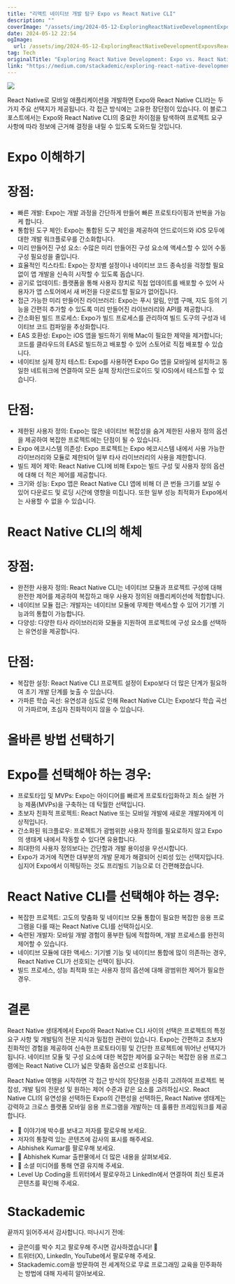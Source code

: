 ```yaml
---
title: "리액트 네이티브 개발 탐구 Expo vs React Native CLI"
description: ""
coverImage: "/assets/img/2024-05-12-ExploringReactNativeDevelopmentExpovsReactNativeCLI_0.png"
date: 2024-05-12 22:54
ogImage: 
  url: /assets/img/2024-05-12-ExploringReactNativeDevelopmentExpovsReactNativeCLI_0.png
tag: Tech
originalTitle: "Exploring React Native Development: Expo vs. React Native CLI"
link: "https://medium.com/stackademic/exploring-react-native-development-expo-vs-react-native-cli-40753b161c94"
---
```




<img src="/assets/img/2024-05-12-ExploringReactNativeDevelopmentExpovsReactNativeCLI_0.png" />

React Native로 모바일 애플리케이션을 개발하면 Expo와 React Native CLI라는 두 가지 주요 선택지가 제공됩니다. 각 접근 방식에는 고유한 장단점이 있습니다. 이 블로그 포스트에서는 Expo와 React Native CLI의 중요한 차이점을 탐색하여 프로젝트 요구 사항에 따라 정보에 근거해 결정을 내릴 수 있도록 도와드릴 것입니다.

# Expo 이해하기

# 장점:



- 빠른 개발: Expo는 개발 과정을 간단하게 만들어 빠른 프로토타이핑과 반복을 가능케 합니다.
- 통합된 도구 체인: Expo는 통합된 도구 체인을 제공하여 안드로이드와 iOS 모두에 대한 개발 워크플로우를 간소화합니다.
- 미리 만들어진 구성 요소: 수많은 미리 만들어진 구성 요소에 액세스할 수 있어 수동 구성 필요성을 줄입니다.
- 효율적인 킥스타트: Expo는 장치별 설정이나 네이티브 코드 종속성을 걱정할 필요 없이 앱 개발을 신속히 시작할 수 있도록 돕습니다.
- 공기로 업데이트: 플랫폼을 통해 사용자 장치로 직접 업데이트를 배포할 수 있어 사용자가 앱 스토어에서 새 버전을 다운로드할 필요가 없어집니다.
- 접근 가능한 미리 만들어진 라이브러리: Expo는 푸시 알림, 인앱 구매, 지도 등의 기능을 간편히 추가할 수 있도록 미리 만들어진 라이브러리와 API를 제공합니다.
- 간소화된 빌드 프로세스: Expo가 빌드 프로세스를 관리하여 빌드 도구의 구성과 네이티브 코드 컴파일을 추상화합니다.
- EAS 호환성: Expo는 iOS 앱을 빌드하기 위해 Mac이 필요한 제약을 제거합니다; 코드를 클라우드의 EAS로 빌드하고 배포할 수 있어 스토어로 직접 배포할 수 있습니다.
- 네이티브 실제 장치 테스트: Expo를 사용하면 Expo Go 앱을 모바일에 설치하고 동일한 네트워크에 연결하여 모든 실제 장치(안드로이드 및 iOS)에서 테스트할 수 있습니다.

# 단점:

- 제한된 사용자 정의: Expo는 많은 네이티브 복잡성을 숨겨 제한된 사용자 정의 옵션을 제공하여 복잡한 프로젝트에는 단점이 될 수 있습니다.
- Expo 에코시스템 의존성: Expo 프로젝트는 Expo 에코시스템 내에서 사용 가능한 라이브러리와 모듈로 제한되어 일부 타사 라이브러리의 사용을 제한합니다.
- 빌드 제어 제약: React Native CLI에 비해 Expo는 빌드 구성 및 사용자 정의 옵션에 대해 더 적은 제어를 제공합니다.
- 크기와 성능: Expo 앱은 React Native CLI 앱에 비해 더 큰 번들 크기를 보일 수 있어 다운로드 및 로딩 시간에 영향을 미칩니다. 또한 일부 성능 최적화가 Expo에서는 사용할 수 없을 수 있습니다.

# React Native CLI의 해체



# 장점:

- 완전한 사용자 정의: React Native CLI는 네이티브 모듈과 프로젝트 구성에 대해 완전한 제어를 제공하여 복잡하고 매우 사용자 정의된 애플리케이션에 적합합니다.
- 네이티브 모듈 접근: 개발자는 네이티브 모듈에 무제한 액세스할 수 있어 기기별 기능과의 통합이 가능합니다.
- 다양성: 다양한 타사 라이브러리와 모듈을 지원하여 프로젝트에 구성 요소를 선택하는 유연성을 제공합니다.

# 단점:

- 복잡한 설정: React Native CLI 프로젝트 설정이 Expo보다 더 많은 단계가 필요하여 초기 개발 단계를 늦출 수 있습니다.
- 가파른 학습 곡선: 유연성과 심도로 인해 React Native CLI는 Expo보다 학습 곡선이 가파르며, 초심자 친화적이지 않을 수 있습니다.



# 올바른 방법 선택하기

# Expo를 선택해야 하는 경우:

- 프로토타입 및 MVPs: Expo는 아이디어를 빠르게 프로토타입화하고 최소 실현 가능 제품(MVPs)을 구축하는 데 탁월한 선택입니다.
- 초보자 친화적 프로젝트: React Native 또는 모바일 개발에 새로운 개발자에게 이상적입니다.
- 간소화된 워크플로우: 프로젝트가 광범위한 사용자 정의를 필요로하지 않고 Expo의 생태계 내에서 작동할 수 있다면 유용합니다.
- 최대한의 사용자 정의보다는 간단함과 개발 용이성을 우선시합니다.
- Expo가 과거에 직면한 대부분의 개발 문제가 해결되어 신뢰성 있는 선택지입니다. 심지어 Expo에서 이젝팅하는 것도 프리빌드 기능으로 더 간편해졌습니다.

# React Native CLI를 선택해야 하는 경우:



- 복잡한 프로젝트: 고도의 맞춤화 및 네이티브 모듈 통합이 필요한 복잡한 응용 프로그램을 다룰 때는 React Native CLI를 선택하십시오.
- 숙련된 개발자: 모바일 개발 경험이 풍부한 팀에 적합하며, 개발 프로세스를 완전히 제어할 수 있습니다.
- 네이티브 모듈에 대한 액세스: 기기별 기능 및 네이티브 통합에 많이 의존하는 경우, React Native CLI가 선호되는 선택이 됩니다.
- 빌드 프로세스, 성능 최적화 또는 사용자 정의 옵션에 대해 광범위한 제어가 필요한 경우.

# 결론

React Native 생태계에서 Expo와 React Native CLI 사이의 선택은 프로젝트의 특정 요구 사항 및 개발팀의 전문 지식과 밀접한 관련이 있습니다. Expo는 간편하고 초보자 친화적인 경험을 제공하여 신속한 프로토타이핑 및 간단한 프로젝트에 뛰어난 선택지가 됩니다. 네이티브 모듈 및 구성 요소에 대한 복잡한 제어를 요구하는 복잡한 응용 프로그램에는 React Native CLI가 넓은 맞춤화 옵션으로 선호됩니다.

React Native 여행을 시작하면 각 접근 방식의 장단점을 신중히 고려하여 프로젝트 복잡성, 개발 팀의 전문성 및 원하는 제어 수준과 같은 요소를 고려하십시오. React Native CLI의 유연성을 선택하든 Expo의 간편성을 선택하든, React Native 생태계는 강력하고 크로스 플랫폼 모바일 응용 프로그램을 개발하는 데 훌륭한 프레임워크를 제공합니다.



- 👏 이야기에 박수를 보내고 저자를 팔로우해 보세요.
- 저자의 통찰력 있는 콘텐츠에 감사의 표시를 해주세요.
- Abhishek Kumar를 팔로우해 보세요.
- 📰 Abhishek Kumar 출판물에서 더 많은 내용을 살펴보세요.
- 🔔 소셜 미디어를 통해 연결 유지해 주세요.
- Level Up Coding을 트위터에서 팔로우하고 LinkedIn에서 연결하여 최신 토론과 콘텐츠를 확인해 주세요.

# Stackademic

끝까지 읽어주셔서 감사합니다. 떠나시기 전에:

- 글쓴이를 박수 치고 팔로우해 주시면 감사하겠습니다! 👏
- 트위터(X), LinkedIn, YouTube에서 팔로우해 주세요.
- Stackademic.com을 방문하여 전 세계적으로 무료 프로그래밍 교육을 민주화하는 방법에 대해 자세히 알아보세요.